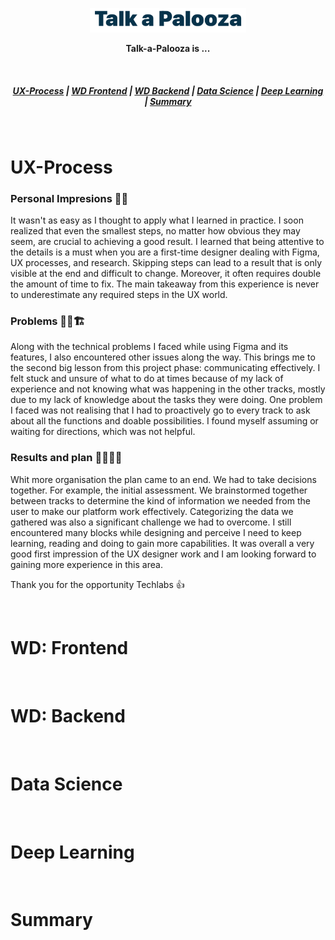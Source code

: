 <p align="center">
<img src="https://raw.githubusercontent.com/TechLabs-Berlin/ss23-talk-a-palooza/documentation/app/client/assets/images/talkAPalooza.png" width="250px"></p>
</p>

<div align="center">

**Talk-a-Palooza is ...**

</div>

&nbsp;

<h5 align="center">
  <a href="#UX-Process">UX-Process</a>  |
  <a href="#Frontend">WD Frontend</a>  |
  <a href="#Backend">WD Backend</a>  |
  <a href="#Data Science">Data Science</a>  |
    <a href="#deep-learning">Deep Learning</a>  |
  <a href="#Summary">Summary</a>
</h5>

&nbsp;

# UX-Process 

### Personal Impresions :bricks::smiley:
It wasn't as easy as I thought to apply what I learned in practice. I soon realized that even the smallest steps, no matter how obvious they may seem, are crucial to achieving a good result. I learned that being attentive to the details is a must when you are a first-time designer dealing with Figma, UX processes, and research. Skipping steps can lead to a result that is only visible at the end and difficult to change. Moreover, it often requires double the amount of time to fix. The main takeaway from this experience is never to underestimate any required steps in the UX world.

### Problems :exploding_head::boom::building_construction:
Along with the technical problems I faced while using Figma and its features, I also encountered other issues along the way. This brings me to the second big lesson from this project phase: communicating effectively. I felt stuck and unsure of what to do at times because of my lack of experience and not knowing what was happening in the other tracks, mostly due to my lack of knowledge about the tasks they were doing. One problem I faced was not realising that I had to proactively go to every track to ask about all the functions and doable possibilities. I found myself assuming or waiting for directions, which was not helpful.

### Results and plan 	:european_castle::hugs::yellow_heart::sparkles:
Whit more organisation the plan came to an end. We had to take decisions together. For example, the initial assessment. We brainstormed together between tracks to determine the kind of information we needed from the user to make our platform work effectively. Categorizing the data we gathered was also a significant challenge we had to overcome. I still encountered many blocks while designing and perceive I need to keep learning, reading and doing to gain more capabilities. It was overall a very good first impression of the UX designer work and I am looking forward to gaining more experience in this area. 


Thank you for the opportunity Techlabs :+1:


&nbsp;
&nbsp;


# WD: Frontend


&nbsp;
&nbsp;

# WD: Backend

&nbsp;
&nbsp;


# Data Science

&nbsp;
&nbsp;


# Deep Learning

&nbsp;
&nbsp;



# Summary 


